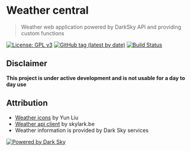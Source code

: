 # Weather central

> Weather web application powered by DarkSky API and providing custom functions

[![License: GPL v3](https://img.shields.io/badge/License-GPLv3-blue.svg)](https://github.com/skylarkbe/darksky-client/blob/master/LICENSE)
[![GitHub tag (latest by date)](https://img.shields.io/github/tag-date/skylarkbe/weather-central.svg)](https://github.com/skylarkbe/weather-central/releases/latest)
[![Build Status](https://travis-ci.com/skylarkbe/weather-central.svg?branch=master)](https://travis-ci.com/skylarkbe/weather-central)

## Disclaimer

**This project is under active development and is not usable for a day to day use**

## Attribution

 * [Weather icons](https://www.iconfinder.com/iconsets/weather-color-2?utm_source=sharing-feature&utm_medium=social&utm_campaign=sharing-feature&utm_content=link) by Yun Liu
 * [Weather api client](https://github.com/skylarkbe/darksky-client) by skylark.be
 * Weather information is provided by Dark Sky services

[![Powered by Dark Sky](https://darksky.net/dev/img/attribution/poweredby-oneline.png)](https://darksky.net/poweredby/)

